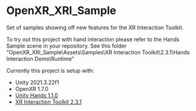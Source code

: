 # OpenXR_XRI_Sample
Set of samples showing off new features for the XR Interaction Toolkit.

To try out this project with hand interaction please refer to the Hands Sample scene in your repository.
See this folder "OpenXR_XRI_Sample\Assets\Samples\XR Interaction Toolkit\2.3.1\Hands Interaction Demo\Runtime"

Currently this project is setup with:
- Unity 2021.3.22f1
- OpenXR 1.7.0
- [Unity Hands 1.1.0](https://docs.unity3d.com/Packages/com.unity.xr.hands@1.1/manual/index.html)
- [XR Interaction Toolkit 2.3.1](https://docs.unity3d.com/Packages/com.unity.xr.interaction.toolkit@2.3/manual/whats-new-2.3.0.html)